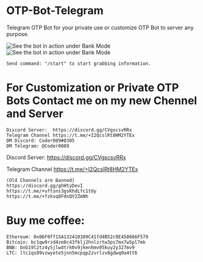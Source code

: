 # OTP-Bot-Telegram
Telegram OTP Bot for your private use or customize OTP Bot to server any purpose.


![See the bot in action under Bank Mode](https://user-images.githubusercontent.com/117955242/218443550-f28fed1b-b945-4061-993e-0f91ddd95fd3.jpeg)
![See the bot in action under Bank Mode](https://user-images.githubusercontent.com/117955242/218444021-5e9b52e6-01a4-4fa7-8c9a-2ee4d3f9207f.png)

    Send command: "/start" to start grabbing information.


# For Customization or Private OTP Bots Contact me on my new Chennel and Server

    Discord Server:  https://discord.gg/CVgscsvRRx
    Telegram Channel https://t.me/+I2QcslRt8HM2YTEx
    DM Discord: Coder089#8305
    DM Telegram: @Coder0089
Discord Server: https://discord.gg/CVgscsvRRx

Telegram Channel https://t.me/+I2QcslRt8HM2YTEx

    (Old Channels are Banned)
    https://discord.gg/ghHtyDevI
    https://t.me/+uftsns3gsKhdLfc1tUy
    https://t.me/+fzkvq8FdnQY2ZmNh
    
# Buy me coffee: 

    Ethereum: 0x06F0ff15A132410389C41fd4B52c9E458666F579
    Bitcoin: bc1qw9rzd4ze0c43fklj2hnlzrtw3ps7mx7w5pl7mk
    BNB: bnb19l2tz4y5jlwdtrk0v9jkenhmv05kuy2y327mv9
    LTC: ltc1qs89vzwyete5jnn5mcpqp2zvrlzv8gdwq0a4tt6
  
  
